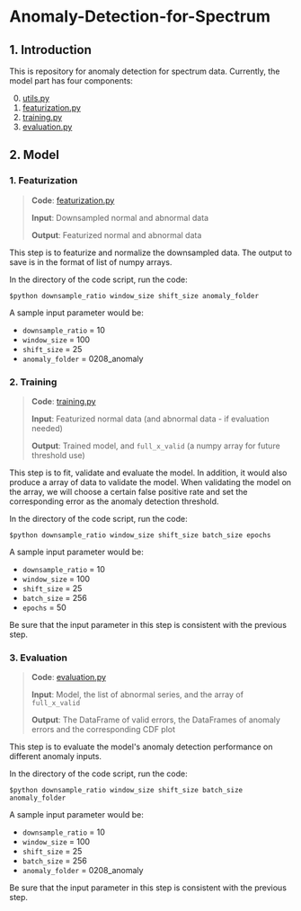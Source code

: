 # Anomaly-Detection-for-Spectrum
## 1. Introduction

This is repository for anomaly detection for spectrum data. Currently, the model part has four components:

0. [utils.py](https://github.com/ZIYU-DEEP/Anomaly-Detection-for-Spectrum/blob/master/code/model/utils.py)
1. [featurization.py](https://github.com/ZIYU-DEEP/Anomaly-Detection-for-Spectrum/blob/master/code/model/featurization.py)
2. [training.py](https://github.com/ZIYU-DEEP/Anomaly-Detection-for-Spectrum/blob/master/code/model/training.py)
3. [evaluation.py](https://github.com/ZIYU-DEEP/Anomaly-Detection-for-Spectrum/blob/master/code/model/evaluation.py)



## 2. Model

### 1. Featurization

> **Code**: [featurization.py](https://github.com/ZIYU-DEEP/Anomaly-Detection-for-Spectrum/blob/master/code/model/featurization.py)
>
> **Input**: Downsampled normal and abnormal data 
>
> **Output**: Featurized normal and abnormal data

This step is to featurize and normalize the downsampled data. The output to save is in the format of list of numpy arrays.

In the directory of the code script, run the code:

```
$python downsample_ratio window_size shift_size anomaly_folder
```

A sample input parameter would be:

- `downsample_ratio` = 10
- `window_size` = 100
- `shift_size` = 25
- `anomaly_folder` = 0208_anomaly



### 2. Training

> **Code**: [training.py](https://github.com/ZIYU-DEEP/Anomaly-Detection-for-Spectrum/blob/master/code/model/training.py)
>
> **Input**: Featurized normal data (and abnormal data - if evaluation needed)
>
> **Output**: Trained model, and `full_x_valid` (a numpy array for future threshold use)

This step is to fit, validate and evaluate the model. In addition, it would also produce a array of data to validate the model. When validating the model on the array, we will  choose a certain false positive rate and set the corresponding error as the anomaly detection threshold.

In the directory of the code script, run the code:

```
$python downsample_ratio window_size shift_size batch_size epochs
```

A sample input parameter would be:

- `downsample_ratio` = 10
- `window_size` = 100
- `shift_size` = 25
- `batch_size` = 256
- `epochs` = 50

Be sure that the input parameter in this step is consistent with the previous step.



### 3. Evaluation

> **Code**: [evaluation.py](https://github.com/ZIYU-DEEP/Anomaly-Detection-for-Spectrum/blob/master/code/model/evaluation.py)
>
> **Input**: Model, the list of abnormal series, and the array of `full_x_valid`
>
> **Output**: The DataFrame of valid errors, the DataFrames of anomaly errors and the corresponding CDF plot

This step is to evaluate the model's anomaly detection performance on different anomaly inputs.

In the directory of the code script, run the code:

```
$python downsample_ratio window_size shift_size batch_size anomaly_folder
```

A sample input parameter would be:

- `downsample_ratio` = 10
- `window_size` = 100
- `shift_size` = 25
- `batch_size` = 256
- `anomaly_folder` = 0208_anomaly

Be sure that the input parameter in this step is consistent with the previous step.